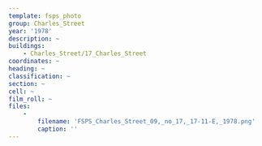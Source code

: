 ```yaml
---
template: fsps_photo
group: Charles_Street
year: '1978'
description: ~
buildings:
    - Charles_Street/17_Charles_Street
coordinates: ~
heading: ~
classification: ~
section: ~
cell: ~
film_roll: ~
files:
    -
        filename: 'FSPS_Charles_Street_09,_no_17,_17-11-E,_1978.png'
        caption: ''
---
```

